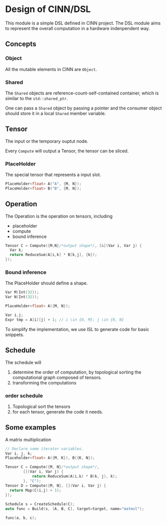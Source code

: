 # Design of CINN/DSL
This module is a simple DSL defined in CINN project. 
The DSL module aims to represent the overall computation in a hardware indenpendent way.

## Concepts
### Object
All the mutable elements in CINN are `Object`.
### Shared
The `Shared` objects are reference-count-self-contained container, which is similar to the `std::shared_ptr`.

One can pass a `Shared` object by passing a pointer and the consumer object should store it in a local `Shared` member variable.

## Tensor

The input or the temporary ouptut node.

Every `Compute` will output a Tensor, the tensor can be sliced.



### PlaceHolder

The special tensor that represents a input slot.

```c++
PlaceHolder<float> A("A", {M, N});
PlaceHolder<float> B("B", {M, N});
```

## Operation

The Operation is the operation on tensors, including

- placeholder
- compute
- bound inference

```c++
Tensor C = Compute({M,N}/*output shape*/, [&](Var i, Var j) {
  Var k;
  return ReduceSum(A[i,k] * B[k,j], {k});
});
```

### Bound inference

The PlaceHolder should define a shape.

```c++
Var M(Int(32));
Var N(Int(32));

PlaceHolder<float> A({M, N});

Var i,j;
Expr tmp = A[i][j] + 1; // i \in {0, M}; j \in {0, N}
```

To simplify the implementation, we use ISL to generate code for basic snippets.

## Schedule

The schedule will

1. determine the order of computation, by topological sorting the computational graph composed of tensors.
2. transforming the computations

### order schedule

1. Topological sort the tensors
2. for each tensor, generate the code it needs.

## Some examples
A matrix multiplication

```c++
// Declare some iterator variables.
Var i, j, k;
Placeholder<float> A({M, K}), B({K, N});

Tensor C = Compute({M, N}/*output shape*/, 
        [](Var i, Var j) {
            return ReduceSum(A(i,k) * B(k, j), k);
        }, "C");
Tensor D = Compute({M, N}, [](Var i, Var j) {
  return Map(C(i,j) + 1);
});
        
Schedule s = CreateSchedule(C);
auto func = Build(s, [A, B, C], target=target, name="matmul");

func(a, b, c);
```

